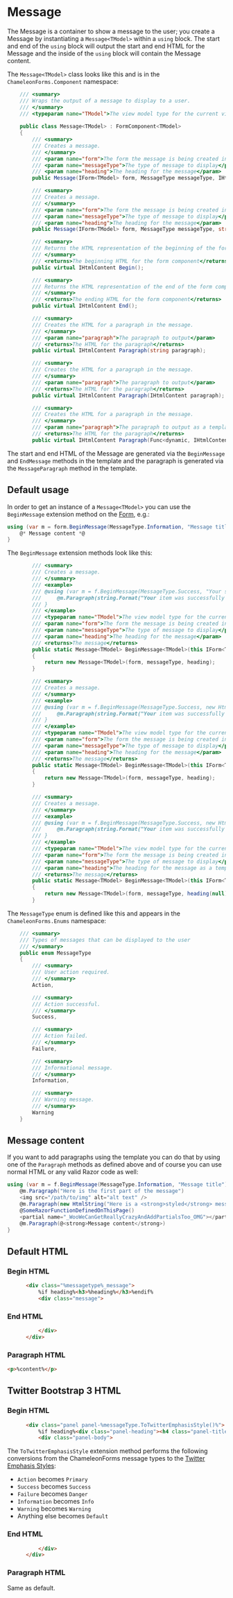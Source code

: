 # Message

The Message is a container to show a message to the user; you create a Message by instantiating a `Message<TModel>` within a `using` block. The start and end of the `using` block will output the start and end HTML for the Message and the inside of the `using` block will contain the Message content.

The `Message<TModel>` class looks like this and is in the `ChameleonForms.Component` namespace:

```csharp
    /// <summary>
    /// Wraps the output of a message to display to a user.
    /// </summary>
    /// <typeparam name="TModel">The view model type for the current view</typeparam>
    
    public class Message<TModel> : FormComponent<TModel>
    {
        /// <summary>
        /// Creates a message.
        /// </summary>
        /// <param name="form">The form the message is being created in</param>
        /// <param name="messageType">The type of message to display</param>
        /// <param name="heading">The heading for the message</param>
        public Message(IForm<TModel> form, MessageType messageType, IHtmlContent heading);

        /// <summary>
        /// Creates a message.
        /// </summary>
        /// <param name="form">The form the message is being created in</param>
        /// <param name="messageType">The type of message to display</param>
        /// <param name="heading">The heading for the message</param>
        public Message(IForm<TModel> form, MessageType messageType, string heading);

        /// <summary>
        /// Returns the HTML representation of the beginning of the form component.
        /// </summary>
        /// <returns>The beginning HTML for the form component</returns>
        public virtual IHtmlContent Begin();

        /// <summary>
        /// Returns the HTML representation of the end of the form component.
        /// </summary>
        /// <returns>The ending HTML for the form component</returns>
        public virtual IHtmlContent End();

        /// <summary>
        /// Creates the HTML for a paragraph in the message.
        /// </summary>
        /// <param name="paragraph">The paragraph to output</param>
        /// <returns>The HTML for the paragraph</returns>
        public virtual IHtmlContent Paragraph(string paragraph);

        /// <summary>
        /// Creates the HTML for a paragraph in the message.
        /// </summary>
        /// <param name="paragraph">The paragraph to output</param>
        /// <returns>The HTML for the paragraph</returns>
        public virtual IHtmlContent Paragraph(IHtmlContent paragraph);

        /// <summary>
        /// Creates the HTML for a paragraph in the message.
        /// </summary>
        /// <param name="paragraph">The paragraph to output as a templated razor delegate</param>
        /// <returns>The HTML for the paragraph</returns>
        public virtual IHtmlContent Paragraph(Func<dynamic, IHtmlContent> paragraph);
```

The start and end HTML of the Message are generated via the `BeginMessage` and `EndMessage` methods in the template and the paragraph is generated via the `MessageParagraph` method in the template.

## Default usage

In order to get an instance of a `Message<TModel>` you can use the `BeginMessage` extension method on the [Form](the-form.md), e.g.:

```csharp
using (var m = form.BeginMessage(MessageType.Information, "Message title")) {
    @* Message content *@
}
```

The `BeginMessage` extension methods look like this:

```csharp
        /// <summary>
        /// Creates a message.
        /// </summary>
        /// <example>
        /// @using (var m = f.BeginMessage(MessageType.Success, "Your submission was successful")) {
        ///     @m.Paragraph(string.Format("Your item was successfully created with id {0}", Model.Id))
        /// }
        /// </example>
        /// <typeparam name="TModel">The view model type for the current view</typeparam>        
        /// <param name="form">The form the message is being created in</param>
        /// <param name="messageType">The type of message to display</param>
        /// <param name="heading">The heading for the message</param>
        /// <returns>The message</returns>
        public static Message<TModel> BeginMessage<TModel>(this IForm<TModel> form, MessageType messageType, string heading = null)
        {
            return new Message<TModel>(form, messageType, heading);
        }

        /// <summary>
        /// Creates a message.
        /// </summary>
        /// <example>
        /// @using (var m = f.BeginMessage(MessageType.Success, new HtmlString("&lt;strong&gt;The submission was successful&lt;/strong&gt;"))) {
        ///     @m.Paragraph(string.Format("Your item was successfully created with id {0}", Model.Id))
        /// }
        /// </example>
        /// <typeparam name="TModel">The view model type for the current view</typeparam>        
        /// <param name="form">The form the message is being created in</param>
        /// <param name="messageType">The type of message to display</param>
        /// <param name="heading">The heading for the message</param>
        /// <returns>The message</returns>
        public static Message<TModel> BeginMessage<TModel>(this IForm<TModel> form, MessageType messageType, IHtmlContent heading)
        {
            return new Message<TModel>(form, messageType, heading);
        }

        /// <summary>
        /// Creates a message.
        /// </summary>
        /// <example>
        /// @using (var m = f.BeginMessage(MessageType.Success, new HtmlString(@&lt;strong&gt;The submission was successful&lt;/strong&gt;))) {
        ///     @m.Paragraph(string.Format("Your item was successfully created with id {0}", Model.Id))
        /// }
        /// </example>
        /// <typeparam name="TModel">The view model type for the current view</typeparam>        
        /// <param name="form">The form the message is being created in</param>
        /// <param name="messageType">The type of message to display</param>
        /// <param name="heading">The heading for the message as a templated razor delegate</param>
        /// <returns>The message</returns>
        public static Message<TModel> BeginMessage<TModel>(this IForm<TModel> form, MessageType messageType, Func<dynamic, IHtmlContent> heading)
        {
            return new Message<TModel>(form, messageType, heading(null));
        }
```

The `MessageType` enum is defined like this and appears in the `ChameleonForms.Enums` namespace:

```csharp
    /// <summary>
    /// Types of messages that can be displayed to the user
    /// </summary>
    public enum MessageType
    {
        /// <summary>
        /// User action required.
        /// </summary>
        Action,

        /// <summary>
        /// Action successful.
        /// </summary>
        Success,

        /// <summary>
        /// Action failed.
        /// </summary>
        Failure,

        /// <summary>
        /// Informational message.
        /// </summary>
        Information,

        /// <summary>
        /// Warning message.
        /// </summary>
        Warning
    }
```

## Message content

If you want to add paragraphs using the template you can do that by using one of the `Paragraph` methods as defined above and of course you can use normal HTML or any valid Razor code as well:

```csharp
using (var m = f.BeginMessage(MessageType.Information, "Message title")) {
    @m.Paragraph("Here is the first part of the message")
    <img src="/path/to/img" alt="alt text" />
    @m.Paragraph(new HtmlString("Here is a <strong>styled</strong> message"))
    @SomeRazorFunctionDefinedOnThisPage()
    <partial name="_WooWeCanGetReallyCrazyAndAddPartialsToo_OMG"></partial>
    @m.Paragraph(@<strong>Message content</strong>)
}
```

## Default HTML

### Begin HTML

```html
      <div class="%messagetype%_message">
          %if heading%<h3>%heading%</h3>%endif%
          <div class="message">
```

### End HTML

```html
          </div>
      </div>
```

### Paragraph HTML

```html
<p>%content%</p>
```

## Twitter Bootstrap 3 HTML

### Begin HTML
```html
      <div class="panel panel-%messageType.ToTwitterEmphasisStyle()%">
          %if heading%<div class="panel-heading"><h4 class="panel-title">%heading%</h4></div>%endif%
          <div class="panel-body">
```

The `ToTwitterEmphasisStyle` extension method performs the following conversions from the ChameleonForms message types to the [Twitter Emphasis Styles](http://getbootstrap.com/css/#buttons-options):

* `Action` becomes `Primary`
* `Success` becomes `Success`
* `Failure` becomes `Danger`
* `Information` becomes `Info`
* `Warning` becomes `Warning`
* Anything else becomes `Default`

### End HTML

```html
          </div>
      </div>
```

### Paragraph HTML

Same as default.
